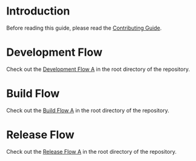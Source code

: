 # Introduction

Before reading this guide, please read the [Contributing Guide](../../../CONTRIBUTING.md).

# Development Flow

Check out the [Development Flow A](../../../CONTRIBUTING.md#development-flow-a) in the root directory of the repository.

# Build Flow

Check out the [Build Flow A](../../../CONTRIBUTING.md#build-flow-a) in the root directory of the repository.

# Release Flow

Check out the [Release Flow A](../../../CONTRIBUTING.md#release-flow-a) in the root directory of the repository.
 